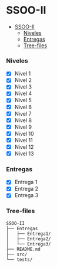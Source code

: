# SSOO-II

- [SSOO-II](#ssoo-ii)
    - [Niveles](#niveles)
    - [Entregas](#entregas)
    - [Tree-files](#tree-files)

### Niveles

- [x] Nivel 1
- [x] Nivel 2
- [x] Nivel 3
- [x] Nivel 4
- [x] Nivel 5
- [x] Nivel 6
- [x] Nivel 7
- [x] Nivel 8
- [x] Nivel 9
- [x] Nivel 10
- [x] Nivel 11
- [x] Nivel 12
- [x] Nivel 13

### Entregas

- [x] Entrega 1
- [x] Entrega 2
- [x] Entrega 3

### Tree-files

```
SSOO-II
├── Entregas
│   ├── Entrega1/
│   ├── Entrega2/
│   └── Entrega3/
├── README.md
├── src/
└── tests/
```
